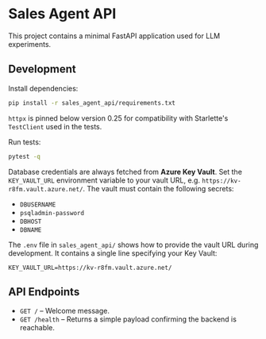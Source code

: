 # Sales Agent API

This project contains a minimal FastAPI application used for LLM experiments.

## Development

Install dependencies:

```bash
pip install -r sales_agent_api/requirements.txt
```

`httpx` is pinned below version 0.25 for compatibility with Starlette's
`TestClient` used in the tests.

Run tests:

```bash
pytest -q
```

Database credentials are always fetched from **Azure Key Vault**. Set the
`KEY_VAULT_URL` environment variable to your vault URL, e.g.
`https://kv-r8fm.vault.azure.net/`. The vault must
contain the following secrets:

- `DBUSERNAME`
- `psqladmin-password`
- `DBHOST`
- `DBNAME`

The `.env` file in `sales_agent_api/` shows how to provide the vault URL during
development. It contains a single line specifying your Key Vault:

```dotenv
KEY_VAULT_URL=https://kv-r8fm.vault.azure.net/
```

## API Endpoints

- `GET /` – Welcome message.
- `GET /health` – Returns a simple payload confirming the backend is reachable.
